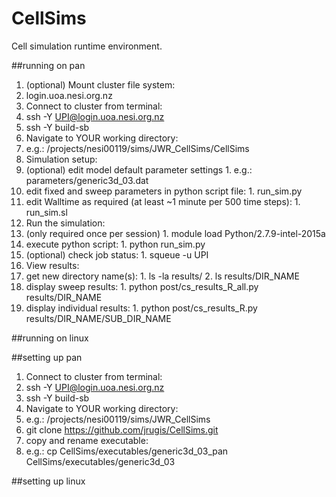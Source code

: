 # CellSims
Cell simulation runtime environment.

##running on pan
1. (optional) Mount cluster file system: 
  1. login.uoa.nesi.org.nz
2. Connect to cluster from terminal:
  1. ssh -Y UPI@login.uoa.nesi.org.nz
  2. ssh -Y build-sb
3. Navigate to YOUR working directory:
  1. e.g.: /projects/nesi00119/sims/JWR_CellSims/CellSims
4. Simulation setup:
  1. (optional) edit model default parameter settings
    1.   e.g.: parameters/generic3d_03.dat 
  2. edit fixed and sweep parameters in python script file:
    1.   run_sim.py
  3. edit Walltime as required (at least ~1 minute per 500 time steps):
    1.   run_sim.sl
5. Run the simulation:
  1. (only required once per session) 
    1. module load Python/2.7.9-intel-2015a 
  2. execute python script:
    1. python run_sim.py
  3. (optional) check job status:
    1. squeue -u UPI
6. View results:
  1. get new directory name(s):
    1. ls -la results/
    2. ls results/DIR_NAME
  2. display sweep results:
    1. python post/cs_results_R_all.py results/DIR_NAME
  3. display individual results:
    1. python post/cs_results_R.py results/DIR_NAME/SUB_DIR_NAME

##running on linux

##setting up pan
1. Connect to cluster from terminal:
  1. ssh -Y UPI@login.uoa.nesi.org.nz
  2. ssh -Y build-sb
2. Navigate to YOUR working directory:
  1. e.g.: /projects/nesi00119/sims/JWR_CellSims
3. git clone https://github.com/jrugis/CellSims.git
4. copy and rename executable:
  1. e.g.: cp CellSims/executables/generic3d_03_pan CellSims/executables/generic3d_03

##setting up linux


